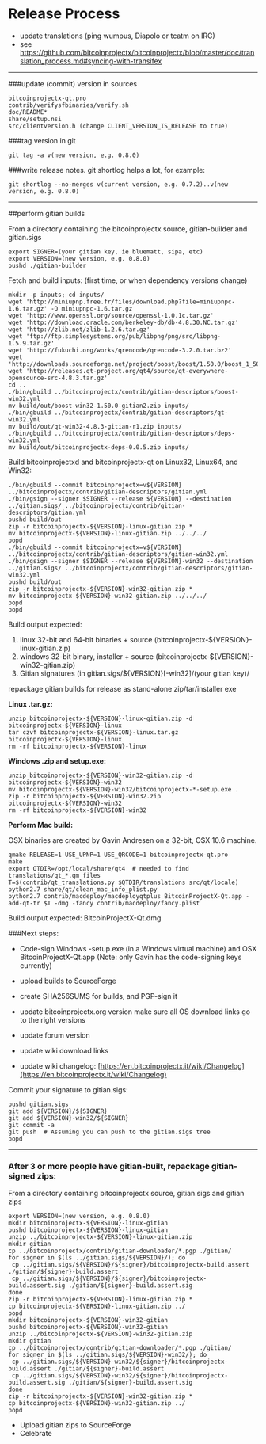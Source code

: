 Release Process
====================

* update translations (ping wumpus, Diapolo or tcatm on IRC)
* see https://github.com/bitcoinprojectx/bitcoinprojectx/blob/master/doc/translation_process.md#syncing-with-transifex

* * *

###update (commit) version in sources


	bitcoinprojectx-qt.pro
	contrib/verifysfbinaries/verify.sh
	doc/README*
	share/setup.nsi
	src/clientversion.h (change CLIENT_VERSION_IS_RELEASE to true)

###tag version in git

	git tag -a v(new version, e.g. 0.8.0)

###write release notes. git shortlog helps a lot, for example:

	git shortlog --no-merges v(current version, e.g. 0.7.2)..v(new version, e.g. 0.8.0)

* * *

##perform gitian builds

 From a directory containing the bitcoinprojectx source, gitian-builder and gitian.sigs
  
	export SIGNER=(your gitian key, ie bluematt, sipa, etc)
	export VERSION=(new version, e.g. 0.8.0)
	pushd ./gitian-builder

 Fetch and build inputs: (first time, or when dependency versions change)

	mkdir -p inputs; cd inputs/
	wget 'http://miniupnp.free.fr/files/download.php?file=miniupnpc-1.6.tar.gz' -O miniupnpc-1.6.tar.gz
	wget 'http://www.openssl.org/source/openssl-1.0.1c.tar.gz'
	wget 'http://download.oracle.com/berkeley-db/db-4.8.30.NC.tar.gz'
	wget 'http://zlib.net/zlib-1.2.6.tar.gz'
	wget 'ftp://ftp.simplesystems.org/pub/libpng/png/src/libpng-1.5.9.tar.gz'
	wget 'http://fukuchi.org/works/qrencode/qrencode-3.2.0.tar.bz2'
	wget 'http://downloads.sourceforge.net/project/boost/boost/1.50.0/boost_1_50_0.tar.bz2'
	wget 'http://releases.qt-project.org/qt4/source/qt-everywhere-opensource-src-4.8.3.tar.gz'
	cd ..
	./bin/gbuild ../bitcoinprojectx/contrib/gitian-descriptors/boost-win32.yml
	mv build/out/boost-win32-1.50.0-gitian2.zip inputs/
	./bin/gbuild ../bitcoinprojectx/contrib/gitian-descriptors/qt-win32.yml
	mv build/out/qt-win32-4.8.3-gitian-r1.zip inputs/
	./bin/gbuild ../bitcoinprojectx/contrib/gitian-descriptors/deps-win32.yml
	mv build/out/bitcoinprojectx-deps-0.0.5.zip inputs/

 Build bitcoinprojectxd and bitcoinprojectx-qt on Linux32, Linux64, and Win32:
  
	./bin/gbuild --commit bitcoinprojectx=v${VERSION} ../bitcoinprojectx/contrib/gitian-descriptors/gitian.yml
	./bin/gsign --signer $SIGNER --release ${VERSION} --destination ../gitian.sigs/ ../bitcoinprojectx/contrib/gitian-descriptors/gitian.yml
	pushd build/out
	zip -r bitcoinprojectx-${VERSION}-linux-gitian.zip *
	mv bitcoinprojectx-${VERSION}-linux-gitian.zip ../../../
	popd
	./bin/gbuild --commit bitcoinprojectx=v${VERSION} ../bitcoinprojectx/contrib/gitian-descriptors/gitian-win32.yml
	./bin/gsign --signer $SIGNER --release ${VERSION}-win32 --destination ../gitian.sigs/ ../bitcoinprojectx/contrib/gitian-descriptors/gitian-win32.yml
	pushd build/out
	zip -r bitcoinprojectx-${VERSION}-win32-gitian.zip *
	mv bitcoinprojectx-${VERSION}-win32-gitian.zip ../../../
	popd
	popd

  Build output expected:

  1. linux 32-bit and 64-bit binaries + source (bitcoinprojectx-${VERSION}-linux-gitian.zip)
  2. windows 32-bit binary, installer + source (bitcoinprojectx-${VERSION}-win32-gitian.zip)
  3. Gitian signatures (in gitian.sigs/${VERSION}[-win32]/(your gitian key)/

repackage gitian builds for release as stand-alone zip/tar/installer exe

**Linux .tar.gz:**

	unzip bitcoinprojectx-${VERSION}-linux-gitian.zip -d bitcoinprojectx-${VERSION}-linux
	tar czvf bitcoinprojectx-${VERSION}-linux.tar.gz bitcoinprojectx-${VERSION}-linux
	rm -rf bitcoinprojectx-${VERSION}-linux

**Windows .zip and setup.exe:**

	unzip bitcoinprojectx-${VERSION}-win32-gitian.zip -d bitcoinprojectx-${VERSION}-win32
	mv bitcoinprojectx-${VERSION}-win32/bitcoinprojectx-*-setup.exe .
	zip -r bitcoinprojectx-${VERSION}-win32.zip bitcoinprojectx-${VERSION}-win32
	rm -rf bitcoinprojectx-${VERSION}-win32

**Perform Mac build:**

  OSX binaries are created by Gavin Andresen on a 32-bit, OSX 10.6 machine.

	qmake RELEASE=1 USE_UPNP=1 USE_QRCODE=1 bitcoinprojectx-qt.pro
	make
	export QTDIR=/opt/local/share/qt4  # needed to find translations/qt_*.qm files
	T=$(contrib/qt_translations.py $QTDIR/translations src/qt/locale)
	python2.7 share/qt/clean_mac_info_plist.py
	python2.7 contrib/macdeploy/macdeployqtplus BitcoinProjectX-Qt.app -add-qt-tr $T -dmg -fancy contrib/macdeploy/fancy.plist

 Build output expected: BitcoinProjectX-Qt.dmg

###Next steps:

* Code-sign Windows -setup.exe (in a Windows virtual machine) and
  OSX BitcoinProjectX-Qt.app (Note: only Gavin has the code-signing keys currently)

* upload builds to SourceForge

* create SHA256SUMS for builds, and PGP-sign it

* update bitcoinprojectx.org version
  make sure all OS download links go to the right versions

* update forum version

* update wiki download links

* update wiki changelog: [https://en.bitcoinprojectx.it/wiki/Changelog](https://en.bitcoinprojectx.it/wiki/Changelog)

Commit your signature to gitian.sigs:

	pushd gitian.sigs
	git add ${VERSION}/${SIGNER}
	git add ${VERSION}-win32/${SIGNER}
	git commit -a
	git push  # Assuming you can push to the gitian.sigs tree
	popd

-------------------------------------------------------------------------

### After 3 or more people have gitian-built, repackage gitian-signed zips:

From a directory containing bitcoinprojectx source, gitian.sigs and gitian zips

	export VERSION=(new version, e.g. 0.8.0)
	mkdir bitcoinprojectx-${VERSION}-linux-gitian
	pushd bitcoinprojectx-${VERSION}-linux-gitian
	unzip ../bitcoinprojectx-${VERSION}-linux-gitian.zip
	mkdir gitian
	cp ../bitcoinprojectx/contrib/gitian-downloader/*.pgp ./gitian/
	for signer in $(ls ../gitian.sigs/${VERSION}/); do
	 cp ../gitian.sigs/${VERSION}/${signer}/bitcoinprojectx-build.assert ./gitian/${signer}-build.assert
	 cp ../gitian.sigs/${VERSION}/${signer}/bitcoinprojectx-build.assert.sig ./gitian/${signer}-build.assert.sig
	done
	zip -r bitcoinprojectx-${VERSION}-linux-gitian.zip *
	cp bitcoinprojectx-${VERSION}-linux-gitian.zip ../
	popd
	mkdir bitcoinprojectx-${VERSION}-win32-gitian
	pushd bitcoinprojectx-${VERSION}-win32-gitian
	unzip ../bitcoinprojectx-${VERSION}-win32-gitian.zip
	mkdir gitian
	cp ../bitcoinprojectx/contrib/gitian-downloader/*.pgp ./gitian/
	for signer in $(ls ../gitian.sigs/${VERSION}-win32/); do
	 cp ../gitian.sigs/${VERSION}-win32/${signer}/bitcoinprojectx-build.assert ./gitian/${signer}-build.assert
	 cp ../gitian.sigs/${VERSION}-win32/${signer}/bitcoinprojectx-build.assert.sig ./gitian/${signer}-build.assert.sig
	done
	zip -r bitcoinprojectx-${VERSION}-win32-gitian.zip *
	cp bitcoinprojectx-${VERSION}-win32-gitian.zip ../
	popd

- Upload gitian zips to SourceForge
- Celebrate 
